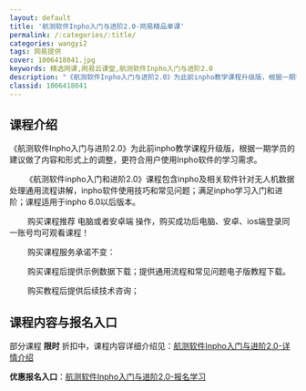 ```yaml
---
layout: default
title: '航测软件Inpho入门与进阶2.0-网易精品单课'
permalink: /:categories/:title/
categories: wangyi2
tags: 网易提供
cover: 1006418041.jpg
keywords: 精选网课,网易云课堂,航测软件Inpho入门与进阶2.0
description: "《航测软件Inpho入门与进阶2.0》为此前inpho教学课程升级版，根据一期学员的建议做了内容和形式上的调整，更符合用户使用Inpho软件的学习需求。《航测软件inpho入门和进阶2.0》"
classid: 1006418041
---
```


## 课程介绍

《航测软件Inpho入门与进阶2.0》为此前inpho教学课程升级版，根据一期学员的建议做了内容和形式上的调整，更符合用户使用Inpho软件的学习需求。

       《航测软件inpho入门和进阶2.0》课程包含inpho及相关软件针对无人机数据处理通用流程讲解，inpho软件使用技巧和常见问题；满足inpho学习入门和进阶；课程适用于inpho 6.0以后版本。

        购买课程推荐 电脑或者安卓端 操作，购买成功后电脑、安卓、ios端登录同一账号均可观看课程！

        购买课程服务承诺不变：

        购买课程后提供示例数据下载；提供通用流程和常见问题电子版教程下载。

        购买教程后提供后续技术咨询；

## 课程内容与报名入口

部分课程 **限时** 折扣中，课程内容详细介绍见：[航测软件Inpho入门与进阶2.0-详情介绍](https://study.163.com/course/introduction/1006418041.htm?share=1&shareId=1025206652&utm_campaign=share&utm_medium=iphoneShare&utm_source=&utm_u=1025206652)

**优惠报名入口**：[航测软件Inpho入门与进阶2.0-报名学习](https://study.163.com/course/introduction/1006418041.htm?share=1&shareId=1025206652&utm_campaign=share&utm_medium=iphoneShare&utm_source=&utm_u=1025206652)

